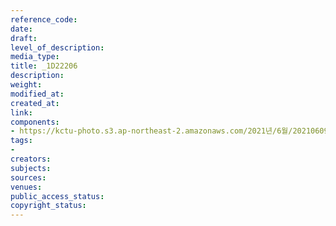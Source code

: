 ```yaml
---
reference_code: 
date: 
draft: 
level_of_description: 
media_type: 
title: _1D22206
description: 
weight: 
modified_at: 
created_at: 
link: 
components:
- https://kctu-photo.s3.ap-northeast-2.amazonaws.com/2021년/6월/20210609_산재사망+노동자+추모분향소+및+농성장+설치/_1D22206.jpg
tags:
- 
creators: 
subjects: 
sources: 
venues: 
public_access_status: 
copyright_status: 
---
```

